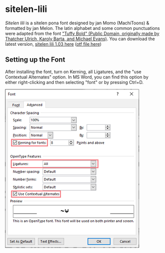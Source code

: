 # sitelen-lili
_Sitelen lili_ is a sitelen pona font designed by jan Momo (MachiToons) &amp; formatted by jan Melon. The latin alphabet and some common punctuations were adapted from the font ["Tuffy Bold" (Public Domain, originally made by Thatcher Ulrich, Karoly Barta, and Michael Evans)](http://www.publicdomainfiles.com/show_file.php?id=13486239291657). You can download the latest version, [sitelen lili 1.03 here](https://github.com/janMelon/sitelen-lili/blob/main/font-files/sitelen-lili-1.03.ttf) ([otf file here](https://github.com/janMelon/sitelen-lili/blob/main/font-files/sitelen-lili-1.03.otf))

## Setting up the Font
After installing the font, turn on Kerning, all Ligatures, and the "use Contextual Alternates" option. In MS Word, you can find this option by either right-clicking and then selecting "font" or by pressing Ctrl+D. 

![font set up](https://github.com/janMelon/linjawawa/blob/main/misc/initial-settings.png)
